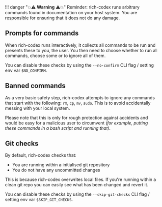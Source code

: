 <!-- prettier-ignore-start -->
!!! danger "💥⚠️ **Warning** ⚠️💥"
    Reminder: rich-codex runs arbitrary commands found in documentation on your host system. You are responsible for ensuring that it does not do any damage.
<!-- prettier-ignore-end -->

## Prompts for commands

When rich-codex runs interactively, it collects all commands to be run and presents these to you, the user. You then need to choose whether to run all commands, choose some or to ignore all of them.

You can disable these checks by using the `--no-confirm` CLI flag / setting env var `$NO_CONFIRM`.

## Banned commands

As a very basic safety step, rich-codex attempts to ignore any commands that start with the following: `rm`, `cp`, `mv`, `sudo`. This is to avoid accidentally messing with your local system.

Please note that this is only for rough protection against accidents and would be easy for a malicious user to circumvent _(for example, putting these commands in a bash script and running that)_.

## Git checks

By default, rich-codex checks that:

- You are running within a initialised git repository
- You do not have any uncommitted changes

This is because rich-codex overwrites local files. If you're running within a clean git repo you can easily see what has been changed and revert it.

You can disable these checks by using the `--skip-git-checks` CLI flag / setting env var `$SKIP_GIT_CHECKS`.
